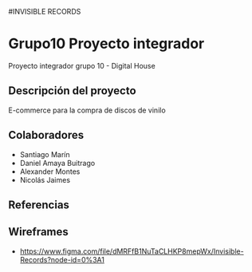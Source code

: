 #INVISIBLE RECORDS
# Grupo10 Proyecto integrador 
Proyecto integrador grupo 10 - Digital House 
## Descripción del proyecto 
E-commerce para la compra de discos de vinilo
## Colaboradores
- Santiago Marín 
- Daniel Amaya Buitrago 
- Alexander Montes 
- Nicolás Jaimes 
## Referencias 
## Wireframes 
- https://www.figma.com/file/dMRFfB1NuTaCLHKP8mepWx/Invisible-Records?node-id=0%3A1

